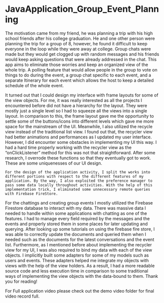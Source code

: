# JavaApplication_Group_Event_Planning

The motivation came from my friend, he was planning a trip with his high school friends after his college graduation. 
He and one other person were planning the trip for a group of 8, however, he found it difficult to keep everyone in the loop while they were away at college. 
Group chats were made but they would get clogged up with random messages and his friends would keep asking questions that were already addressed in the chat. 
This app aims to eliminate those worries and keep an organized view of the whole trip. A polling feature that would allow people in the group to vote on things to do during the event, 
a group chat specific to each event, and a separate Itinerary for each event which allows the host to keep a detailed schedule of the whole event. 


It turned out that I could design my interface with frame layouts for some of the view objects. For me, it was really interested as all the projects I encountered before did not have a hierarchy for the layout. 
They were mostly just a single level so I had to squeeze all the views into a single layout. In comparison to this, the frame layout gave me the opportunity to settle some of the buttons/icons into different levels which gave me more space for the mainstream of the UI. 
Meanwhile, I also utilized the recycle view instead of the traditional list view. I found out that, the recycler view had better animations and performances as I updated my user interface. However, I did encounter some obstacles in implementing my UI this way. I had a hard time properly working with the recycler view as the “onClickListener” method for this was not that straightforward. After some research, I overrode these functions so that they eventually got to work. These are some uniquenesses of our UI design.


	For the design of the application activity, I split the works into different portions with respect to the different features of my application. By the way, I also exploited the preference manager to pass some data locally throughout activities. With the help of this implementation trick, I eliminated some unnecessary remote queries with Firebase FireStore.
	
	
 For the chattings and creating group events I mostly utilized the Firebase Firestore database to interact with my data. There was massive data I needed to handle within some applications with chatting as one of the features. I had to manage every field required by the messages and the events and properly stored them in some places for later updating and querying. After looking up some tutorials on using the firebase fire store, I was able to correctly update the documents and queried them when I needed such as the documents for the latest conversations and the event list. Furthermore, as I mentioned before about implementing the recycler view for my UI, I was also required to bind my data with each of the view objects. I implicitly built some adapters for some of my models such as users and events. These adapters helped me integrate my objects with views with the help of the view holders. As a result, I had a more readable source code and less execution time in comparison to some traditional ways of implementing the view objects with the data-bound to them. Thank you for reading!



For Full application video please check out the demo video folder for final video record full.

